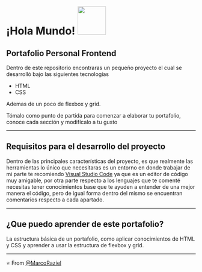 # ¡Hola Mundo! <img src="https://media.giphy.com/media/WFZvB7VIXBgiz3oDXE/giphy.gif" width="75px" />


## Portafolio Personal Frontend
Dentro de este repositorio encontraras un pequeño proyecto el cual se desarrolló bajo las siguientes tecnologías

- HTML
- CSS
 
 Ademas de un poco de flexbox y grid.

Tómalo como punto de partida para comenzar a elaborar tu portafolio, conoce cada sección y modifícalo a tu gusto

***
## Requisitos para el desarrollo del proyecto

Dentro de las principales características del proyecto, es que realmente las herramientas lo único que necesitaras es un entorno en donde trabajar
de mi parte te recomiendo [Visual Studio Code](https://code.visualstudio.com/download) ya que es un editor de código muy amigable, por otra parte respecto
a los lenguajes que te comenté necesitas tener conocimientos base que te ayuden a entender de una mejor manera el código, pero de igual forma dentro del
mismo se encuentran comentarios respecto a cada apartado.
***
## ¿Que puedo aprender de este portafolio?

La estructura básica de un portafolio, como aplicar conocimientos de HTML y CSS y aprender a usar la estructura de flexbox y grid.

***

⭐️ From [@MarcoRaziel](https://github.com/Marco01nD)
